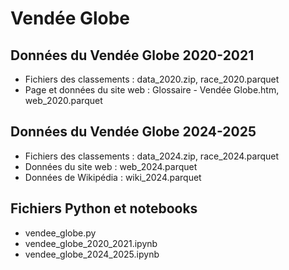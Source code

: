 # Vendée Globe

## Données du Vendée Globe 2020-2021
- Fichiers des classements : data_2020.zip, race_2020.parquet
- Page et données du site web : Glossaire - Vendée Globe.htm, web_2020.parquet

## Données du Vendée Globe 2024-2025
- Fichiers des classements : data_2024.zip, race_2024.parquet
- Données du site web : web_2024.parquet
- Données de Wikipédia : wiki_2024.parquet

## Fichiers Python et notebooks
- vendee_globe.py
- vendee_globe_2020_2021.ipynb
- vendee_globe_2024_2025.ipynb
